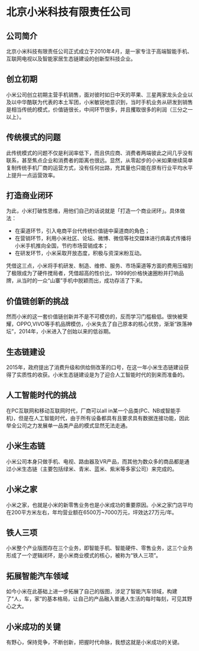 # 北京小米科技有限责任公司

## 公司简介
北京小米科技有限责任公司正式成立于2010年4月，是一家专注于高端智能手机、互联网电视以及智能家居生态链建设的创新型科技企业。

## 创立初期
小米公司创立初期主营手机销售，面对彼时如日中天的苹果、三星两家龙头企业以及以中华酷联为代表的本土军团，小米敏锐地意识到，当时手机业务从研发到销售是相当传统的模式，价值链很长，中间环节很多，并且攫取很多的利润（三分之一以上）。

## 传统模式的问题
此传统模式的问题不仅是利润率低下，而且供应商、消费者两端彼此之间几乎没有联系，甚至焦点企业和消费者的距离也很远。显然，从零起步的小米如果继续简单复制传统手机厂商的运营方式，没有任何出路，充其量也只能在原有行业平均水平上提升一点运营效率。

## 打造商业闭环
为此，小米打破性思维，用他们自己的话说就是「打造一个商业闭环」。具体做法：
- 在渠道环节，引入电商平台代传统价值链中渠道商的角色；
- 在营销环节，利用小米社区、论坛、微博、微信等社交媒体进行病毒式传播将小米手机推向全国，节约市场营销成本；
- 在研发环节，小米采取开放态度，积极与资深米粉互动。

凭借这三点，小米将手机研发、制造、维修、服务、市场渠道等方面的费用压缩到了极限成为了硬件搅局者，凭借超高的性价比，1999的价格快速圈粉并打响品牌，从当时的一众“山寨”手机中脱颖而出，成功存活了下来。

## 价值链创新的挑战
然而小米的这一套价值链创新并不是不可模仿的，反而学习门槛极低。很快被荣耀，OPPO,VIVO等手机品牌模仿，小米失去了自己原本的核心优势，渐渐“跌落神坛”，2014年，小米进入了创始以来的低谷期。

## 生态链建设
2015年，政府提出了消费升级和供给侧改革的口号，在这一年小米生态链建设获得了实质性的收获。小米生态链建设是为了迎合人工智能时代的到来而准备的。

## 人工智能时代的挑战
在PC互联网和移动互联网时代，厂商可以all in某一个品类(PC、NB或智能手机)，但是在人工智能时代，由于所有设备都具有且要求具有数据连接功能，因此举全公司之力发展单一品类产品的模式显然无法走通。

## 小米生态链
小米公司本身只做手机、电视、路由器及VR产品，而其他为数众多的商品都是通过小米生态链（主要包括绿米、青米、蓝米、紫米等多家公司）来完成的。

## 小米之家
小米之家，也就是小米的新零售业务也是小米成功的重要原因。小米之家门店平均在200平方米左右，年均营业额在6500万~7000万元，坪效达27万元/年。

## 铁人三项
小米整个产业版图存在三个业务，即智能手机、智能硬件、零售业务，这三个业务形成了一个逻辑闭环，是小米商业模式的核心，被称为“铁人三项”。

## 拓展智能汽车领域
如今小米在此基础上进一步拓展了自己的版图，涉足了智能汽车领域，构建了“人，车，家”的基本格局，让自己的产品融入普通人生活的每时每刻，可见其野心之大。

## 小米成功的关键
有野心，保持竞争，不断创新，把握时代命脉，我想这就是小米成功的关键。
